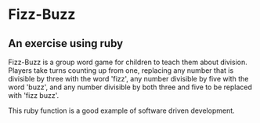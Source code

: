 Fizz-Buzz
==========
## An exercise using ruby
Fizz-Buzz is a group word game for children to teach them about division.  Players take turns counting up from one, replacing any number that is divisible by three with the word 'fizz', any number divisible by five with the word 'buzz', and any number divisible by both three and five to be replaced with 'fizz buzz'.

This ruby function is a good example of software driven development. 
